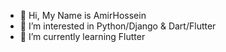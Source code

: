 - 👋 Hi, My Name is AmirHossein
- 👀 I’m interested in Python/Django & Dart/Flutter
- 🌱 I’m currently learning Flutter


<!---
AmirBayat0/AmirBayat0 is a ✨ special ✨ repository because its `README.md` (this file) appears on your GitHub profile.
You can click the Preview link to take a look at your changes.
--->
